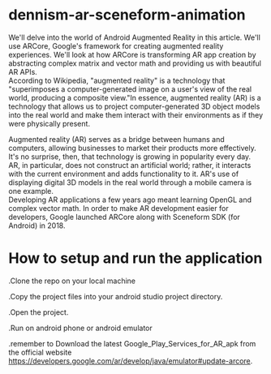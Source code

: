 # dennism-ar-sceneform-animation

<!-- wp:paragraph -->
<p>We'll delve into the world of Android Augmented Reality in this article. We'll use ARCore, Google's framework for creating augmented reality experiences. We'll look at how ARCore is transforming AR app creation by abstracting complex matrix and vector math and providing us with beautiful AR APIs.<br>According to Wikipedia, "augmented reality" is a technology that "superimposes a computer-generated image on a user's view of the real world, producing a composite view."In essence, augmented reality (AR) is a technology that allows us to project computer-generated 3D object models into the real world and make them interact with their environments as if they were physically present.</p>
<!-- /wp:paragraph -->

<!-- wp:paragraph -->
<p>Augmented reality (AR) serves as a bridge between humans and computers, allowing businesses to market their products more effectively. It's no surprise, then, that technology is growing in popularity every day.<br>AR, in particular, does not construct an artificial world; rather, it interacts with the current environment and adds functionality to it. AR's use of displaying digital 3D models in the real world through a mobile camera is one example.<br>Developing AR applications a few years ago meant learning OpenGL and complex vector math. In order to make AR development easier for developers, Google launched ARCore along with Sceneform SDK (for Android) in 2018.</p>
<!-- /wp:paragraph -->

# How to setup and run the application
 
.Clone the repo on your local machine

.Copy the project files into your android studio project directory.

.Open the project.

.Run on android phone or android emulator 

.remember to Download the latest Google_Play_Services_for_AR_apk from the official website https://developers.google.com/ar/develop/java/emulator#update-arcore.
